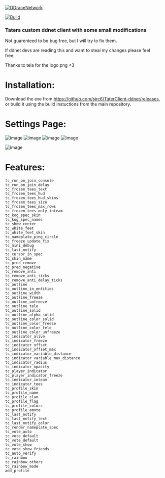 [![DDraceNetwork](https://user-images.githubusercontent.com/55141362/212435433-55e4e969-64ed-4ab2-8652-91901d2314a9.png)](https://ddnet.tw) 

[![Build](https://github.com/sjrc6/TaterClient-ddnet/workflows/Build/badge.svg)](https://github.com/sjrc6/TaterClient-ddnet/actions/workflows/build.yaml)

### Taters custom ddnet client with some small modifications 
Not guarenteed to be bug free, but I will try to fix them. 

If ddnet devs are reading this and want to steal my changes please feel free.  

Thanks to tela for the logo png <3 

# Installation:


Download the exe from https://github.com/sjrc6/TaterClient-ddnet/releases, or build it using the build instuctions from the main repository. 

# Settings Page: 
![image](https://github.com/user-attachments/assets/a6ccb206-9fed-48be-a2d2-8fc50a6be882)
![image](https://github.com/user-attachments/assets/9251509a-d852-41ac-bf6b-9a610db08945)
![image](https://github.com/user-attachments/assets/47dab977-1311-4963-a11a-81b78005b12b)
![image](https://github.com/user-attachments/assets/29bddfd9-fcf1-420c-b7e0-958493051a3c)

![image](https://user-images.githubusercontent.com/22122579/182528700-4c8238c3-836e-49c3-9996-68025e7f5d58.png)


# Features:
```
tc_run_on_join_console
tc_run_on_join_delay
tc_frozen_tees_text
tc_frozen_tees_hud
tc_frozen_tees_hud_skins
tc_frozen_tees_size
tc_frozen_tees_max_rows
tc_frozen_tees_only_inteam
tc_kog_spec_skin
tc_kog_spec_names
tc_show_center
tc_white_feet
tc_white_feet_skin
tc_nameplate_ping_circle
tc_freeze_update_fix
tc_mini_debug
tc_last_notify
tc_cursor_in_spec
tc_skin_name 
tc_pred_remove
tc_pred_negative
tc_remove_anti
tc_remove_anti_ticks
tc_remove_anti_delay_ticks
tc_outline
tc_outline_in_entities 
tc_outline_width
tc_outline_freeze
tc_outline_unfreeze
tc_outline_tele
tc_outline_solid
tc_outline_alpha_solid
tc_outline_color_solid
tc_outline_color_freeze
tc_outline_color_tele
tc_outline_color_unfreeze
tc_indicator_alive
tc_indicator_freeze
tc_indicator_offset
tc_indicator_offset_max
tc_indicator_variable_distance
tc_indicator_variable_max_distance
tc_indicator_radius
tc_indicator_opacity
tc_player_indicator
tc_player_indicator_freeze
tc_indicator_inteam
tc_indicator_tees
tc_profile_skin
tc_profile_name
tc_profile_clan
tc_profile_flag
tc_profile_colors
tc_profile_emote
tc_last_notify
tc_last_notify_text
tc_last_notify_color
tc_render_nameplate_spec
tc_vote_auto
tc_vote_default
tc_vote_default
tc_vote_show
tc_vote_show_friends
tc_auto_verify
tc_rainbow
tc_rainbow_others
tc_rainbow_mode
add_profile
```

